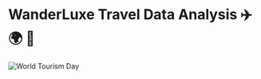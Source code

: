 # WanderLuxe Travel Data Analysis ✈️ 🌍 🏨

![World Tourism Day](https://img.freepik.com/free-photo/top-view-world-tourism-day-with-lettering_23-2148608799.jpg?w=1380&t=st=1698343584~exp=1698344184~hmac=7546ca34214ef38e0295f0368fb53eb071c097b0f9532a9b0bcacd8e8e455161)
